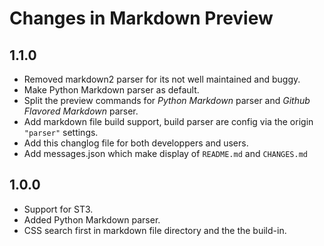 Changes in Markdown Preview
===========================

## 1.1.0

* Removed markdown2 parser for its not well maintained and buggy.
* Make Python Markdown parser as default.
* Split the preview commands for *Python Markdown* parser and *Github Flavored Markdown* parser.
* Add markdown file build support, build parser are config via the origin `"parser"` settings.
* Add this changlog file for both developpers and users.
* Add messages.json which make display of `README.md` and `CHANGES.md`

## 1.0.0

* Support for ST3.
* Added Python Markdown parser.
* CSS search first in markdown file directory and the the build-in.

